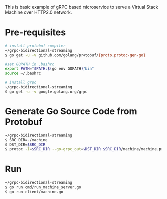 This is basic example of gRPC based microservice to serve a Virtual Stack Machine over HTTP2.0 network.

# Pre-requisites
```bash
# install protobuf compiler
~/grpc-bidirectional-streaming
$ go get -u -v github.com/golang/protobuf/{proto,protoc-gen-go}

#set GOPATH in .bashrc
export PATH="$PATH:$(go env GOPATH)/bin"
source ~/.bashrc

# install grpc
~/grpc-bidirectional-streaming
$ go get -u -v google.golang.org/grpc
```
# Generate Go Source Code from Protobuf
```bash
~/grpc-bidirectional-streaming
$ SRC_DIR=./machine
$ DST_DIR=$SRC_DIR
$ protoc -I=$SRC_DIR --go-grpc_out=$DST_DIR $SRC_DIR/machine/machine.proto
```

# Run
```bash
~/grpc-bidirectional-streaming
$ go run cmd/run_machine_server.go
$ go run client/machine.go
```

